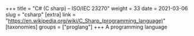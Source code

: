 +++
title = "C# (C sharp) – ISO/IEC 23270"
weight = 33
date = 2021-03-06
slug = "csharp"
[extra]
link = "https://en.wikipedia.org/wiki/C_Sharp_(programming_language)"
[taxonomies]
groups = ["proglang"]
+++
A programming language

